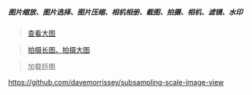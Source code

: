 ##### 图片缩放、图片选择、图片压缩、相机相册、截图、拍摄、相机、滤镜、水印

> [查看大图](ClickForLargerImage.md)

> [拍摄长图、拍摄大图](Camera.md)

> 加载巨图

https://github.com/davemorrissey/subsampling-scale-image-view

